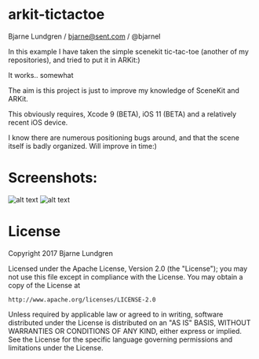 # arkit-tictactoe
Bjarne Lundgren / bjarne@sent.com / @bjarnel

In this example I have taken the simple scenekit tic-tac-toe (another of my repositories), and tried to put it in ARKit:)

It works.. somewhat

The aim is this project is just to improve my knowledge of SceneKit and ARKit.

This obviously requires, Xcode 9 (BETA), iOS 11 (BETA) and a relatively recent iOS device.

I know there are numerous positioning bugs around, and that the scene itself is badly organized. Will improve in time:)

Screenshots:
=======
![alt text](https://raw.githubusercontent.com/bjarnel/arkit-tictactoe/master/tictactoe-shadows.jpg)
![alt text](https://raw.githubusercontent.com/bjarnel/arkit-tictactoe/master/tictactoe-shadows-closeup.jpg)

License
=======
Copyright 2017 Bjarne Lundgren

Licensed under the Apache License, Version 2.0 (the "License");
you may not use this file except in compliance with the License.
You may obtain a copy of the License at

    http://www.apache.org/licenses/LICENSE-2.0

Unless required by applicable law or agreed to in writing, software
distributed under the License is distributed on an "AS IS" BASIS,
WITHOUT WARRANTIES OR CONDITIONS OF ANY KIND, either express or implied.
See the License for the specific language governing permissions and
limitations under the License.

